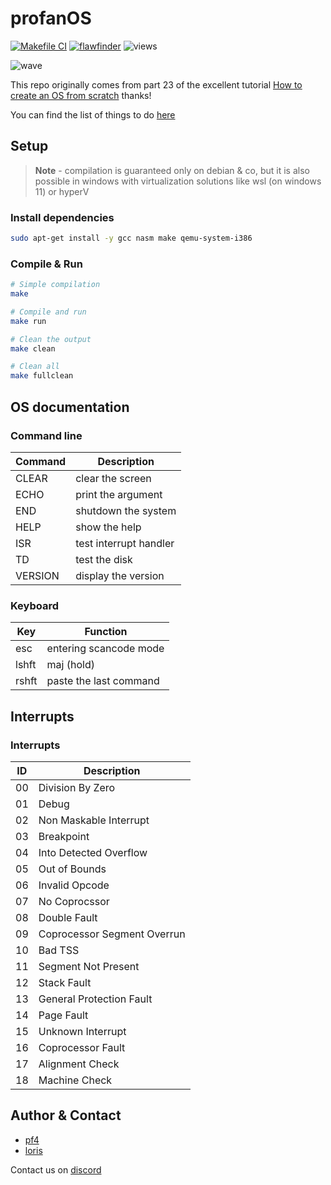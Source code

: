# profanOS

[![Makefile CI](https://github.com/elydre/profanOS/actions/workflows/makefile.yml/badge.svg)](https://github.com/elydre/profanOS/actions/workflows/makefile.yml)
[![flawfinder](https://github.com/elydre/profanOS/actions/workflows/flawfinder.yml/badge.svg)](https://github.com/elydre/profanOS/actions/workflows/flawfinder.yml)
![views](https://komarev.com/ghpvc/?username=profanOS&color=aaaaaa&label=views)

![wave](https://elydre.github.io/img/profan.svg)

This repo originally comes from part 23 of the excellent tutorial [How to create an OS from scratch](https://github.com/cfenollosa/os-tutorial) thanks!

You can find the list of things to do [here](https://framindmap.org/c/maps/1263862/embed)

## Setup

> **Note** -
> compilation is guaranteed only on debian & co, but
> it is also possible in windows with virtualization
> solutions like wsl (on windows 11) or hyperV

### Install dependencies

```bash
sudo apt-get install -y gcc nasm make qemu-system-i386
```

### Compile & Run

```bash
# Simple compilation
make

# Compile and run
make run

# Clean the output
make clean

# Clean all
make fullclean
```

## OS documentation

### Command line

| Command | Description            |
|---------|------------------------|
| CLEAR   | clear the screen       |
| ECHO    | print the argument     |
| END     | shutdown the system    |
| HELP    | show the help          |
| ISR     | test interrupt handler |
| TD      | test the disk          |
| VERSION | display the version    |

### Keyboard

| Key   | Function               |
|-------|------------------------|
| esc   | entering scancode mode |
| lshft | maj (hold)             |
| rshft | paste the last command |

## Interrupts

### Interrupts

|  ID  | Description                   |
|------|-------------------------------|
|  00  | Division By Zero              |
|  01  | Debug                         |
|  02  | Non Maskable Interrupt        |
|  03  | Breakpoint                    |
|  04  | Into Detected Overflow        |
|  05  | Out of Bounds                 |
|  06  | Invalid Opcode                |
|  07  | No Coprocssor                 |
|  08  | Double Fault                  |
|  09  | Coprocessor Segment Overrun   |
|  10  | Bad TSS                       |
|  11  | Segment Not Present           |
|  12  | Stack Fault                   |
|  13  | General Protection Fault      |
|  14  | Page Fault                    |
|  15  | Unknown Interrupt             |
|  16  | Coprocessor Fault             |
|  17  | Alignment Check               |
|  18  | Machine Check                 |


## Author & Contact

* [pf4](https://github.com/elydre)
* [loris](https://github.com/Lorisredstone)

Contact us on [discord](https://pf4.ddns.net/discord)
